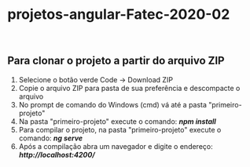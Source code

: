 # projetos-angular-Fatec-2020-02
<br>
<h2>Para clonar o projeto a partir do arquivo ZIP</h2> 

1. Selecione o botão verde Code -> Download ZIP
2. Copie o arquivo ZIP para pasta de sua preferência e descompacte o arquivo
3. No prompt de comando do Windows (cmd) vá até a pasta "primeiro-projeto"
4. Na pasta "primeiro-projeto" execute o comando: <b><i>npm install</i></b>
5. Para compilar o projeto, na pasta "primeiro-projeto" execute o comando: <b><i>ng serve</i></b>
6. Após a compilação abra um navegador e digite o endereço: <b><i>http://localhost:4200/</i></b>


